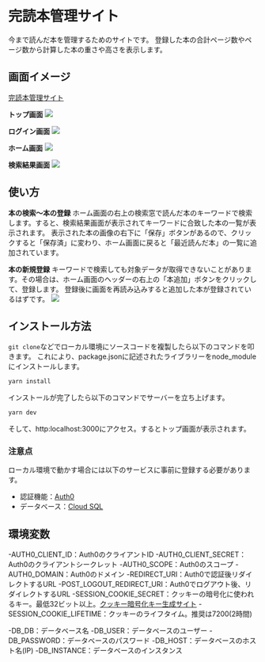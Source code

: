 # 完読本管理サイト
今まで読んだ本を管理するためのサイトです。
登録した本の合計ページ数やページ数から計算した本の重さや高さを表示します。

## 画面イメージ
[完読本管理サイト](https://book-syu.vercel.app/)

**トップ画面**
![](https://storage.googleapis.com/zenn-user-upload/5w3cwy5pelq4pyk5yeknngq3ulxp)

**ログイン画面**
![](https://storage.googleapis.com/zenn-user-upload/hacm39zpn8u5tv0xhmazxwdeupss)

**ホーム画面**
![](https://storage.googleapis.com/zenn-user-upload/4jt53q8kg0z66yajo53ehdqynp7l)

**検索結果画面**
![](https://storage.googleapis.com/zenn-user-upload/qyz05nlvccglrt5issuz5rp4u0l8)

## 使い方
**本の検索～本の登録**
ホーム画面の右上の検索窓で読んだ本のキーワードで検索します。すると、検索結果画面が表示されてキーワードに合致した本の一覧が表示されます。
表示された本の画像の右下に「保存」ボタンがあるので、クリックすると「保存済」に変わり、ホーム画面に戻ると「最近読んだ本」の一覧に追加されています。

**本の新規登録**
キーワードで検索しても対象データが取得できないことがあります。その場合は、ホーム画面のヘッダーの右上の「本追加」ボタンをクリックして、登録します。
登録後に画面を再読み込みすると追加した本が登録されているはずです。
![](https://storage.googleapis.com/zenn-user-upload/35fw4tphhuhj8tq6zm6l0b9regbw)

## インストール方法
`git clone`などでローカル環境にソースコードを複製したら以下のコマンドを叩きます。
これにより、package.jsonに記述されたライブラリーをnode_moduleにインストールします。
```bash
yarn install
```

インストールが完了したら以下のコマンドでサーバーを立ち上げます。
```bash
yarn dev
```
そして、http:localhost:3000にアクセス。するとトップ画面が表示されます。


### 注意点
ローカル環境で動かす場合には以下のサービスに事前に登録する必要があります。
- 認証機能：[Auth0](https://auth0.com/jp/)
- データベース：[Cloud SQL](https://cloud.google.com/sql)

## 環境変数
-AUTH0_CLIENT_ID：Auth0のクライアントID
-AUTH0_CLIENT_SECRET：Auth0のクライアントシークレット
-AUTH0_SCOPE：Auth0のスコープ
-AUTH0_DOMAIN：Auth0のドメイン
-REDIRECT_URI：Auth0で認証後リダイレクトするURL
-POST_LOGOUT_REDIRECT_URI：Auth0でログアウト後、リダイレクトするURL
-SESSION_COOKIE_SECRET：クッキーの暗号化に使われるキー。最低32ビット以上。[クッキー暗号化キー生成サイト](https://generate-secret.now.sh/32)
-SESSION_COOKIE_LIFETIME：クッキーのライフタイム。推奨は7200(2時間)

-DB_DB：データベース名
-DB_USER：データベースのユーザー
-DB_PASSWORD：データベースのパスワード
-DB_HOST：データベースのホスト名(IP)
-DB_INSTANCE：データベースのインスタンス


